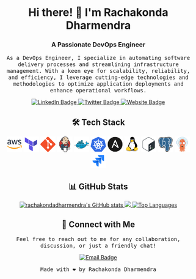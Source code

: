 
<!-- Header -->
<h1 align="center">Hi there! 👋 I'm Rachakonda Dharmendra</h1>
<h3 align="center">A Passionate DevOps Engineer</h3>

<!-- Intro -->
<p align="center">
 <samp>
   As a DevOps Engineer, I specialize in automating software delivery processes and streamlining infrastructure management. With a keen eye for scalability, reliability, and efficiency, I leverage cutting-edge technologies and methodologies to optimize application deployments and enhance operational workflows.
 </samp>
</p>

<!-- Badges -->
<p align="center">
 <a href="https://www.linkedin.com/in/rachakonda-dharmendra/" target="_blank" rel="noopener noreferrer">
   <img src="https://img.shields.io/badge/-LinkedIn-0A66C2?style=for-the-badge&logo=Linkedin&logoColor=white" alt="LinkedIn Badge" />
 </a>
 <a href="https://twitter.com/yourtwitterhandle" target="_blank" rel="noopener noreferrer">
   <img src="https://img.shields.io/badge/-Twitter-1DA1F2?style=for-the-badge&logo=twitter&logoColor=white" alt="Twitter Badge" />
 </a>
 <a href="https://www.rachakondadharmendra.info" target="_blank" rel="noopener noreferrer">
   <img src="https://img.shields.io/badge/-Website-4285F4?style=for-the-badge&logo=Google-Chrome&logoColor=white" alt="Website Badge" />
 </a>
</p>

<!-- Tech Stack -->
<h2 align="center">🛠️ Tech Stack</h2>
<p align="center">
 <img src="https://raw.githubusercontent.com/devicons/devicon/master/icons/amazonwebservices/amazonwebservices-original-wordmark.svg" alt="AWS" width="40" height="40" />
 <img src="https://raw.githubusercontent.com/devicons/devicon/master/icons/terraform/terraform-original.svg" alt="Terraform" width="40" height="40" />
 <img src="https://raw.githubusercontent.com/devicons/devicon/master/icons/git/git-original.svg" alt="Git" width="40" height="40" />
 <img src="https://raw.githubusercontent.com/devicons/devicon/master/icons/jenkins/jenkins-original.svg" alt="Jenkins" width="40" height="40" />
 <img src="https://raw.githubusercontent.com/devicons/devicon/master/icons/docker/docker-original.svg" alt="Docker" width="40" height="40" />
 <img src="https://raw.githubusercontent.com/devicons/devicon/master/icons/kubernetes/kubernetes-plain.svg" alt="Kubernetes" width="40" height="40" />
 <img src="https://raw.githubusercontent.com/devicons/devicon/master/icons/ansible/ansible-original.svg" alt="Ansible" width="40" height="40" />
 <img src="https://raw.githubusercontent.com/devicons/devicon/master/icons/linux/linux-original.svg" alt="Linux" width="40" height="40" />
 <img src="https://raw.githubusercontent.com/devicons/devicon/master/icons/bash/bash-original.svg" alt="Bash Scripting" width="40" height="40" />
 <img src="https://raw.githubusercontent.com/devicons/devicon/master/icons/postgresql/postgresql-original.svg" alt="PostgreSQL" width="40" height="40" />
 <img src="https://raw.githubusercontent.com/devicons/devicon/master/icons/argocd/argocd-original.svg" alt="ArgoCD" width="40" height="40" />
 <img src="https://raw.githubusercontent.com/devicons/devicon/master/icons/jira/jira-original.svg" alt="Jira Software" width="40" height="40" />
</p>

<!-- GitHub Stats -->
<h2 align="center">📊 GitHub Stats</h2>
<div align="center">
 <a href="https://github.com/rachakondadharmendra" target="_blank" rel="noopener noreferrer">
   <img src="https://github-readme-stats.vercel.app/api?username=rachakondadharmendra&show_icons=true&hide=&count_private=true&title_color=6366F1&text_color=ffffff&icon_color=6366F1&bg_color=1F2937&hide_border=true&show_icons=true" alt="rachakondadharmendra's GitHub stats" />
 </a>
 <a href="https://github.com/rachakondadharmendra" target="_blank" rel="noopener noreferrer">
   <img src="https://github-readme-streak-stats.herokuapp.com/?user=rachakondadharmendra&stroke=ffffff&background=1F2937&ring=6366F1&fire=6366F1&currStreakNum=ffffff&currStreakLabel=6366F1&sideNums=ffffff&sideLabels=ffffff&dates=ffffff&hide_border=true" />
 </a>
 <a href="https://github.com/rachakondadharmendra" target="_blank" rel="noopener noreferrer">
   <img src="https://github-readme-stats.vercel.app/api/top-langs/?username=rachakondadharmendra&langs_count=10&title_color=6366F1&text_color=ffffff&icon_color=6366F1&bg_color=1F2937&hide_border=true&locale=en&custom_title=Top%20%Languages" alt="Top Languages" />
 </a>
</div>

<!-- Contact Me -->
<h2 align="center">💬 Connect with Me</h2>
<p align="center">
 <samp>
   Feel free to reach out to me for any collaboration, discussion, or just a friendly chat!
 </samp>
</p>
<p align="center">
 <a href="mailto:rachakondadharmendra@gmail.com" target="_blank" rel="noopener noreferrer">
   <img src="https://img.shields.io/badge/-Email-D14836?style=for-the-badge&logo=Gmail&logoColor=white" alt="Email Badge" />
 </a>
</p>

<!-- Footer -->
<p align="center">
 <samp>
   Made with ❤️ by Rachakonda Dharmendra
 </samp>
</p>
